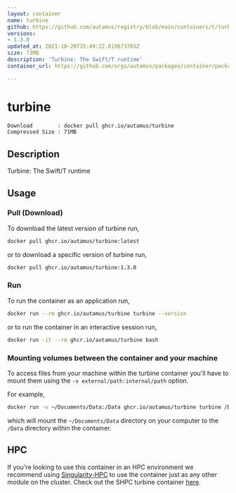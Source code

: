 ```yaml
---
layout: container
name: turbine
github: https://github.com/autamus/registry/blob/main/containers/t/turbine/spack.yaml
versions:
- 1.3.0
updated_at: 2021-10-28T15:49:22.819673703Z
size: 71MB
description: 'Turbine: The Swift/T runtime'
container_url: https://github.com/orgs/autamus/packages/container/package/turbine

---
```

# turbine
```bash 
Download        : docker pull ghcr.io/autamus/turbine
Compressed Size : 71MB
```

## Description
Turbine: The Swift/T runtime

## Usage
### Pull (Download)
To download the latest version of turbine run,

```bash
docker pull ghcr.io/autamus/turbine:latest
```

or to download a specific version of turbine run,

```bash
docker pull ghcr.io/autamus/turbine:1.3.0
```
### Run
To run the container as an application run,
```bash
docker run --rm ghcr.io/autamus/turbine turbine --version
```

or to run the container in an interactive session run,
```bash
docker run -it --rm ghcr.io/autamus/turbine bash
```

### Mounting volumes between the container and your machine
To access files from your machine within the turbine container you'll have to mount them using the `-v external/path:internal/path` option.

For example,
```bash
docker run -v ~/Documents/Data:/Data ghcr.io/autamus/turbine turbine /Data/myData.csv
```
which will mount the `~/Documents/Data` directory on your computer to the `/Data` directory within the container.

## HPC
If you're looking to use this container in an HPC environment we recommend using [Singularity-HPC](https://singularity-hpc.readthedocs.io) to use the container just as any other module on the cluster. Check out the SHPC turbine container [here](https://singularityhub.github.io/singularity-hpc/r/ghcr.io-autamus-turbine/).